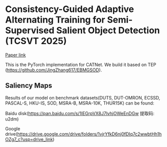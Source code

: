 # Consistency-Guided Adaptive Alternating Training for Semi-Supervised Salient Object Detection (TCSVT 2025)

[Paper link](https://ieeexplore.ieee.org/document/10876394)


This is the PyTorch implementation for CATNet. We build it based on TEP (https://github.com/JingZhang617/EBMGSOD).


## Saliency Maps
Results of our model on benchmark datasets(DUTS, DUT-OMRON, ECSSD, PASCAL-S, HKU-IS, SOD, MSRA-B, MSRA-10K, THUR15K) can be found:

Baidu disk(https://pan.baidu.com/s/1IEGrpVX8J7lvhjOWeEnDGw 提取码: u2dm)

Google drive(https://drive.google.com/drive/folders/1vjrYfkD6nj0fDIq7c2wwbtHh1hOZg7_c?usp=drive_link)
